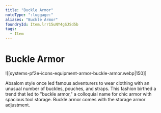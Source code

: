 ```yaml
---
title: "Buckle Armor"
noteType: ":luggage:"
aliases: "Buckle Armor"
foundryId: Item.lrr15uNY4gSJSd5b
tags:
  - Item
---
```


# Buckle Armor
![[systems-pf2e-icons-equipment-armor-buckle-armor.webp|150]]

Absalom style once led famous adventurers to wear clothing with an unusual number of buckles, pouches, and straps. This fashion birthed a trend that led to "buckle armor," a colloquial name for chic armor with spacious tool storage. Buckle armor comes with the storage armor adjustment.
